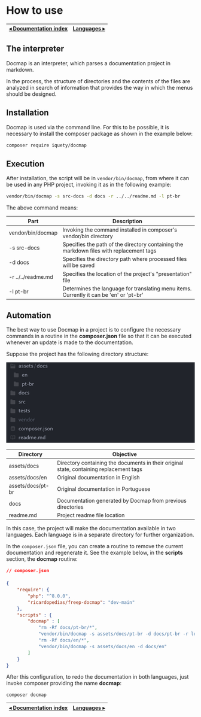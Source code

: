 # How to use

[◂ Documentation index](index.md) | [Languages ▸](02-languages.md)
-- | --

## The interpreter

Docmap is an interpreter, which parses a documentation project in markdown.

In the process, the structure of directories and the contents of the files are analyzed in search of information that provides the way in which the menus should be designed.

## Installation

Docmap is used via the command line. For this to be possible, it is necessary to install the composer package as shown in the example below:

```bash
composer require iquety/docmap
```

## Execution

After installation, the script will be in `vendor/bin/docmap`, from where it can be used in any PHP project, invoking it as in the following example:

```bash
vendor/bin/docmap -s src-docs -d docs -r ../../readme.md -l pt-br
```

The above command means:

Part | Description
-- | --
vendor/bin/docmap | Invoking the command installed in composer's vendor/bin directory
-s src-docs | Specifies the path of the directory containing the markdown files with replacement tags
-d docs | Specifies the directory path where processed files will be saved
-r ../../readme.md | Specifies the location of the project's "presentation" file
-l pt-br | Determines the language for translating menu items. Currently it can be 'en' or 'pt-br'

## Automation

The best way to use Docmap in a project is to configure the necessary commands in a routine in the **composer.json** file so that it can be executed whenever an update is made to the documentation.

Suppose the project has the following directory structure:

![Estrutura de diretórios com documentação markdown](../imgs/directories.png)

Directory | Objective
-- | --
assets/docs | Directory containing the documents in their original state, containing replacement tags
assets/docs/en | Original documentation in English
assets/docs/pt-br | Original documentation in Portuguese
docs | Documentation generated by Docmap from previous directories
readme.md | Project readme file location

In this case, the project will make the documentation available in two languages. Each language is in a separate directory for further organization.

In the `composer.json` file, you can create a routine to remove the current documentation and regenerate it. See the example below, in the **scripts** section, the **docmap** routine:

```json
// composer.json

{
    "require": {
        "php": "^8.0.0",
        "ricardopedias/freep-docmap": "dev-main"
    },
    "scripts" : {
        "docmap" : [
            "rm -Rf docs/pt-br/*",
            "vendor/bin/docmap -s assets/docs/pt-br -d docs/pt-br -r leiame.md -l pt-br",
            "rm -Rf docs/en/*",
            "vendor/bin/docmap -s assets/docs/en -d docs/en"
        ]
    }
}
```

After this configuration, to redo the documentation in both languages, just invoke composer providing the name **docmap**:

```shell
composer docmap
```

[◂ Documentation index](index.md) | [Languages ▸](02-languages.md)
-- | --
